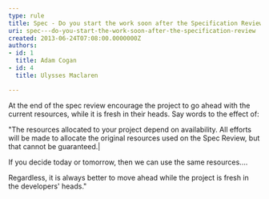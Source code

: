 ```yaml
---
type: rule
title: Spec - Do you start the work soon after the Specification Review?
uri: spec---do-you-start-the-work-soon-after-the-specification-review
created: 2013-06-24T07:08:00.0000000Z
authors:
- id: 1
  title: Adam Cogan
- id: 4
  title: Ulysses Maclaren

---
```


At the end of the spec review encourage the project to go ahead with the current resources, while it is fresh in their heads. Say words to the effect of:
 
"The resources allocated to your project depend on availability. All efforts will be made to allocate the original resources used on the Spec Review, but that cannot be guaranteed.|

If you decide today or tomorrow, then we can use the same resources....

​Regardless,​ it is always better to move ahead while the project is fresh in the developers' heads."
